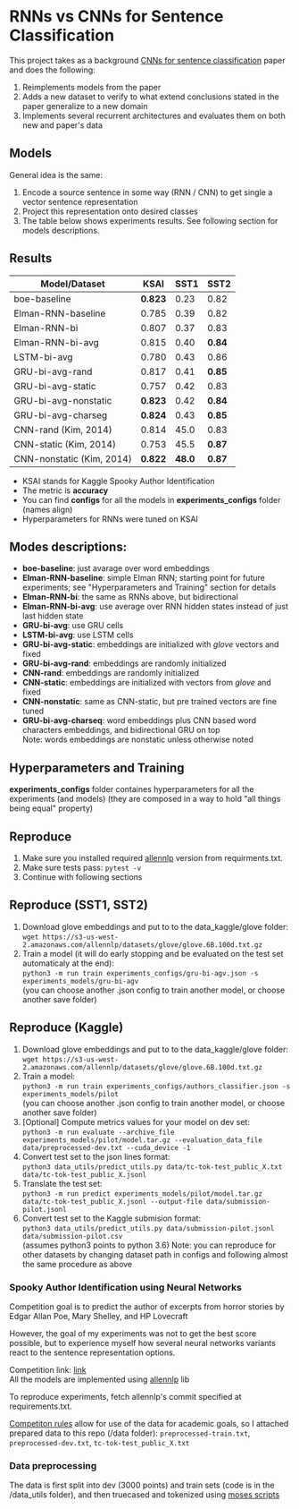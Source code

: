 # RNNs vs CNNs for Sentence Classification
This project takes as a background [CNNs for sentence classification](https://arxiv.org/pdf/1408.5882.pdf) paper and does the following: 
1) Reimplements models from the paper
2) Adds a new dataset to verify to what extend conclusions stated in the paper generalize to a new domain
3) Implements several recurrent architectures and evaluates them on both new and paper's data

## Models
General idea is the same:
1) Encode a source sentence in some way (RNN / CNN) to get single a vector sentence representation
2) Project this representation onto desired classes
3) The table below shows experiments results. See following section for models descriptions.

## Results
| Model/Dataset | KSAI | SST1 | SST2 |
| --- | --- | ---| --- | 
| boe-baseline | __0.823__ | 0.23 | 0.82 |
| Elman-RNN-baseline | 0.785 | 0.39 | 0.82 |
| Elman-RNN-bi | 0.807 | 0.37 | 0.83 | 
| Elman-RNN-bi-avg | 0.815 | 0.40 | __0.84__ | 
| LSTM-bi-avg | 0.780 | 0.43 | 0.86 |
| GRU-bi-avg-rand | 0.817 | 0.41 | __0.85__ | 
| GRU-bi-avg-static | 0.757 | 0.42 | 0.83 |   
| GRU-bi-avg-nonstatic | __0.823__ | 0.42 | __0.84__ | 
| GRU-bi-avg-charseg | __0.824__ | 0.43 | __0.85__ |      
| CNN-rand (Kim, 2014) | 0.814 | 45.0 | 0.83 |   
| CNN-static (Kim, 2014) | 0.753 | 45.5 | __0.87__ |    
| CNN-nonstatic (Kim, 2014) | __0.822__ | __48.0__ | __0.87__ |

* KSAI stands for Kaggle Spooky Author Identification
* The metric is __accuracy__ <br>
* You can find __configs__ for all the models in __experiments_configs__ folder (names align)
* Hyperparameters for RNNs were tuned on KSAI  

## Modes descriptions:
- __boe-baseline__: just avarage over word embeddings 
- __Elman-RNN-baseline__: simple Elman RNN; starting point for future experiments; see "Hyperparameters and Training" section for details
- __Elman-RNN-bi__: the same as RNNs above, but bidirectional 
- __Elman-RNN-bi-avg__: use average over RNN hidden states instead of just last hidden state 
- __GRU-bi-avg__: use GRU cells
- __LSTM-bi-avg__: use LSTM cells
- __GRU-bi-avg-static__: embeddings are initialized with _glove_ vectors and fixed  
- __GRU-bi-avg-rand__:  embeddings are randomly initialized
- __CNN-rand__:  embeddings are randomly initialized
- __CNN-static__: embeddings are initialized with vectors from _glove_ and fixed  
- __CNN-nonstatic__: same as CNN-static, but pre trained vectors are fine tuned
- __GRU-bi-avg-charseq__: word embeddings plus CNN based word characters embeddings, and bidirectional GRU on top  
Note: words embeddings are nonstatic unless otherwise noted

## Hyperparameters and Training
__experiments_configs__ folder containes hyperparameters for all the experiments (and models) (they are composed in a way to hold "all things being equal" property) 

## Reproduce 
1) Make sure you installed required [allennlp](http://github.com/allenai/allennlp) version from requirments.txt.
2) Make sure tests pass:
`pytest -v`
3) Continue with following sections

## Reproduce (SST1, SST2)
1) Download glove embeddings and put to to the data_kaggle/glove folder: <br>
`wget https://s3-us-west-2.amazonaws.com/allennlp/datasets/glove/glove.6B.100d.txt.gz`
2) Train a model (it will do early stopping and be evaluated on the test set automaticaly at the end): <br>
`python3 -m run train experiments_configs/gru-bi-agv.json -s experiments_models/gru-bi-agv`<br>
(you can choose another .json config to train another model, or choose another save folder)

## Reproduce (Kaggle)
1) Download glove embeddings and put to to the data_kaggle/glove folder: <br>
`wget https://s3-us-west-2.amazonaws.com/allennlp/datasets/glove/glove.6B.100d.txt.gz`
2) Train a model: <br>
`python3 -m run train experiments_configs/authors_classifier.json -s experiments_models/pilot`<br>
(you can choose another .json config to train another model, or choose another save folder)
3) [Optional] Compute metrics values for your model on dev set: <br>
`python3 -m run evaluate --archive_file experiments_models/pilot/model.tar.gz --evaluation_data_file data/preprocessed-dev.txt --cuda_device -1`
4) Convert test set to the json lines format: <br>
`python3 data_utils/predict_utils.py data/tc-tok-test_public_X.txt data/tc-tok-test_public_X.jsonl`
5) Translate the test set: <br>
`python3 -m run predict experiments_models/pilot/model.tar.gz data/tc-tok-test_public_X.jsonl --output-file data/submission-pilot.jsonl`
6) Convert test set to the Kaggle submision format: <br>
`python3 data_utils/predict_utils.py data/submission-pilot.jsonl data/submission-pilot.csv`  <br>
(assumes python3 points to python 3.6)
Note: you can reproduce for other datasets by changing dataset path in configs and following almost the same procedure as above

### Spooky Author Identification using Neural Networks

Competition goal is to predict the author of excerpts from horror stories by Edgar Allan Poe, Mary Shelley, and HP Lovecraft

However, the goal of my experiments was not to get the best score possible, but to experience myself how several neural networks variants react to the sentence representation options. 

Competition link: [link](https://www.kaggle.com/c/spooky-author-identification) <br>
All the models are implemented using [allennlp](https://github.com/allenai/allennlp) lib

To reproduce experiments, fetch allennlp's commit specified at requirements.txt.   

[Competiton rules](https://www.kaggle.com/c/spooky-author-identification/rules) allow for use of the data for academic goals, 
so I attached prepared data to this repo (/data folder): `preprocessed-train.txt`, `preprocessed-dev.txt`, `tc-tok-test_public_X.txt`

### Data preprocessing
The data is first split into dev (3000 points) and train sets (code is in the /data_utils folder), and then truecased and tokenized using [moses scripts](https://github.com/marian-nmt/moses-scripts)    
